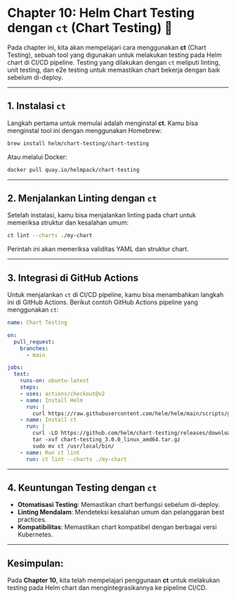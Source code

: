 
# Chapter 10: Helm Chart Testing dengan `ct` (Chart Testing) 🧪

Pada chapter ini, kita akan mempelajari cara menggunakan **ct** (Chart Testing), sebuah tool yang digunakan untuk melakukan testing pada Helm chart di CI/CD pipeline. Testing yang dilakukan dengan `ct` meliputi linting, unit testing, dan e2e testing untuk memastikan chart bekerja dengan baik sebelum di-deploy.

---

## 1. Instalasi `ct`
Langkah pertama untuk memulai adalah menginstal **ct**. Kamu bisa menginstal tool ini dengan menggunakan Homebrew:

```bash
brew install helm/chart-testing/chart-testing
```

Atau melalui Docker:
```bash
docker pull quay.io/helmpack/chart-testing
```

---

## 2. Menjalankan Linting dengan `ct`
Setelah instalasi, kamu bisa menjalankan linting pada chart untuk memeriksa struktur dan kesalahan umum:

```bash
ct lint --charts ./my-chart
```

Perintah ini akan memeriksa validitas YAML dan struktur chart.

---

## 3. Integrasi di GitHub Actions
Untuk menjalankan `ct` di CI/CD pipeline, kamu bisa menambahkan langkah ini di GitHub Actions. Berikut contoh GitHub Actions pipeline yang menggunakan `ct`:

```yaml
name: Chart Testing

on:
  pull_request:
    branches:
      - main

jobs:
  test:
    runs-on: ubuntu-latest
    steps:
    - uses: actions/checkout@v2
    - name: Install Helm
      run: |
        curl https://raw.githubusercontent.com/helm/helm/main/scripts/get-helm-3 | bash
    - name: Install ct
      run: |
        curl -LO https://github.com/helm/chart-testing/releases/download/v3.0.0/chart-testing_3.0.0_linux_amd64.tar.gz
        tar -xvf chart-testing_3.0.0_linux_amd64.tar.gz
        sudo mv ct /usr/local/bin/
    - name: Run ct lint
      run: ct lint --charts ./my-chart
```

---

## 4. Keuntungan Testing dengan `ct`
- **Otomatisasi Testing**: Memastikan chart berfungsi sebelum di-deploy.
- **Linting Mendalam**: Mendeteksi kesalahan umum dan pelanggaran best practices.
- **Kompatibilitas**: Memastikan chart kompatibel dengan berbagai versi Kubernetes.

---

## Kesimpulan:
Pada **Chapter 10**, kita telah mempelajari penggunaan **ct** untuk melakukan testing pada Helm chart dan mengintegrasikannya ke pipeline CI/CD.
